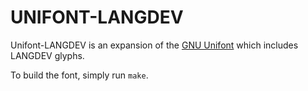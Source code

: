 #  UNIFONT-LANGDEV  #

Unifont-LANGDEV is an expansion of the [GNU Unifont](http://unifoundry.com/unifont.html) which includes LANGDEV glyphs.

To build the font, simply run `make`.
